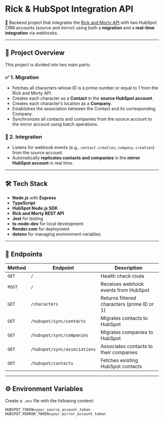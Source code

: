 # Rick & HubSpot Integration API

🚀 Backend project that integrates the [Rick and Morty API](https://rickandmortyapi.com/) with two HubSpot CRM accounts (source and mirror) using both a **migration** and a **real-time integration** via webhooks.

---

## 📌 Project Overview

This project is divided into two main parts:

### ✅ 1. **Migration**
- Fetches all characters whose ID is a prime number or equal to 1 from the Rick and Morty API.
- Creates each character as a **Contact** in the **source HubSpot account**.
- Creates each character’s location as a **Company**.
- Establishes the association between the Contact and its corresponding Company.
- Synchronizes all contacts and companies from the source account to the mirror account using batch operations.

### 🔄 2. **Integration**
- Listens for webhook events (e.g., `contact.creation`, `company.creation`) from the source account.
- Automatically **replicates contacts and companies** in the **mirror HubSpot account** in real time.

---

## 🛠️ Tech Stack

- **Node.js** with **Express**
- **TypeScript**
- **HubSpot Node.js SDK**
- **Rick and Morty REST API**
- **Jest** for testing
- **ts-node-dev** for local development
- **Render.com** for deployment
- **dotenv** for managing environment variables

---

## 🚀 Endpoints

| Method   | Endpoint                             | Description                                      |
|----------|--------------------------------------|--------------------------------------------------|
| `GET`    | `/`                                  | Health check route                               |
| `POST`   | `/`                                  | Receives webhook events from HubSpot             |
| `GET`    | `/characters`                        | Returns filtered characters (prime ID or 1)      |
| `GET`    | `/hubspot/sync/contacts`             | Migrates contacts to HubSpot                     |
| `GET`    | `/hubspot/sync/companies`            | Migrates companies to HubSpot                    |
| `GET`    | `/hubspot/sync/associations`         | Associates contacts to their companies           |
| `GET`    | `/hubspot/contacts`                  | Fetches existing HubSpot contacts                |

---

## ⚙️ Environment Variables

Create a `.env` file with the following content:

```env
HUBSPOT_TOKEN=your_source_account_token
HUBSPOT_MIRROR_TOKEN=your_mirror_account_token
